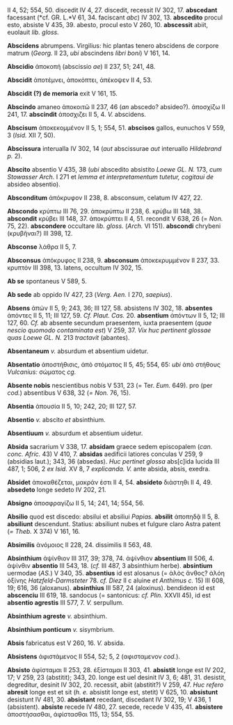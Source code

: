 II 4, 52; 554, 50. discedit IV 4, 27. discedit, recessit IV 302, 17.
**abscedant** facessant (*cf. GR. L.*V 61, 34. faciscant *abc*) IV 302,
13. **abscedito** procul esto, absiste V 435, 39. abesto, procul esto V
260, 10. **abscessit** abiit, euolauit *lib. gloss.*

**Abscidens** abrumpens. Virgilius: hic plantas tenero abscidens de
corpore matrum (*Georg.* II 23, *ubi* abscindens *libri boni*) V 161,
14.

**Abscidio** ἀποκοπή (abscissio *ae*) II 237, 51; 241, 48.

**Abscidit** ἀποτέμνει, ὰποκόπτει, ἀπέκοψεν II 4, 53.

**Abscidit (?) de memoria** exit V 161, 15.

**Abscindo** amaneo ἀποκοιτῶ II 237, 46 (*an* abscedo? absideo?).
ἀποσχίζω II 241, 17. **abscindit** ἀποσχιζει II 5, 4. *V.* abscidens.

**Abscisum** ἀποκεκομμένον II 5, 1; 554, 51. **abscisos** gallos,
eunuchos V 559, 3 (*Isid.* XII 7, 50).

**Abscissura** interualla IV 302, 14 (*aut* abscissurae *aut* interuallo
*Hildebrand p.* 2).

**Abscito** absentio V 435, 38 (*ubi* abscedito absistito *Loewe GL. N.*
173, *cum Stowasser Arch.* I 271 et *lemma et interpretamentum tutetur,
cogitaui de* absideo absentio).

**Absconditum** ἀπόκρυφον II 238, 8. absconsum, celatum IV 427, 22.

**Abscondo** κρύπτω III 76, 29. ἀποκρύπτω II 238, 6. κρύβω III 148, 38.
**abscondit** κρὐβει III 148, 37. ἀποκρύπτει II 4, 51. recondit V 638,
26 (= *Non.* 75, 22). **abscondere** occultare *lib. gloss.* (*Arch.* VI
151). **abscondi** chrybeni (κρυβῆναι?) III 398, 12.

**Absconse** λάθρα II 5, 7.

**Absconsus** ἀπόκρυφος II 238, 9. **absconsum** ἀποκεκρυμμένον II 237,
33. κρυπτόν III 398, 13. latens, occultum IV 302, 15.

**Ab se** spontaneus V 589, 5.

**Ab sede** ab oppido IV 427, 23 (*Verg. Aen.* I 270, *saepius*).

**Absens** ἀπών II 5, 9; 243, 36; III 127, 58. absistens IV 302, 18.
**absentes** ἀπόντες II 5, 11; III 127, 59. *Cf. Plaut. Cas.* 20.
**absentium** ἀπόντων II 5, 12; III 127, 60. *Cf.* ab absente secundum
praesentem, iuxta praesentem (*quae nescio quomodo contaminata est*) V
259, 37. *Vix huc pertinent glossae quas Loewe GL. N.* 213 *tractavit*
(abantes).

**Absentaneum** *v.* absurdum et absentium uidetur.

**Absentatio** ἀποστήθισις, ἀπὸ στόματος II 5, 45; 554, 65: *ubi* ἀπὸ
στήθους *Vulcanius:* σώματος *cg.*

**Absente nobis** nescientibus nobis V 531, 23 (= Ter. *Eum.* 649). pro
(per *cod.*) absentibus V 638, 32 (*= Non.* 76, 15).

**Absentia** ἀπουσία II 5, 10; 242, 20; III 127, 57.

**Absentio** *v.* abscito *et* absinthium.

**Absentiuum** *v.* absurdum et absentium uidetur.

**Absida** sacrarium V 338, 17. **absidam** graece sedem episcopalem
(*can. conc. Afric.* 43) V 410, 7. **absidas** aedificii latiores
conculas V 259, 9 (absidias laut.); 343, 36 (absedas). *Huc pertinet
glossa* abs[c]ida lucida III 487, 1; 506, 2 *ex Isid.* XV 8, 7
*explicanda. V.* ante absida, absis, exedra.

**Absidet** ἀποκαθέζεται, μακράν ἐστι II 4, 54. **absideto** διάστηθι II
4, 49. **absedeto** longe sedeto IV 202, 21.

**Absigno** ἀποσφραγίζω II 5, 14; 241, 14; 554, 56.

**Absilio** quod est discedo: absilui et absiliui *Papias.* **absilit**
ἀποπηδᾷ II 5, 8. **absiliunt** descendunt. Statius: absiliunt nubes et
fulgure claro Astra patent (*= Theb.* X 374) V 161, 16.

**Absimilis** ἀνόμοιος II 228, 24. dissimilis II 563, 48.

**Absinthium** ἀψίνθιον III 317, 39; 378, 74. ἀψίνθιον **absentium** III
506, 4. ἀψίνθιν **absentio** III 543, 18. (*cf.* III 487, 3 absinthium
herbe). **absintium** uermodae (*AS.*) V 340, 35. **absentius** id est
alosanus (= ἁλὸς ἄνθος? ἀλόη ὀξίνης *Hatzfeld-Darmsteter* 78. *cf. Diez*
II c aluine *et Anthimus c.* 15) III 608, 19; 616, 36 (aloxanus).
**absinthius** III 587, 24 (aloxinus). bendideon id est **abscenciu**
III 619, 18. sandocus (= santonicus: *cf. Plin.* XXVII 45), id est
**absentio agrestis** III 577, 7. *V.* serpullum.

**Absinthium agreste** *v.* absinthium.

**Absinthium ponticum** *v.* sisymbrium.

**Absis** fabricatus est V 260, 16. *V.* absida.

**Absistens** ἀφιστάμενος II 554, 52; 5, 2 (αφισταμενον *cod.*).

**Absisto** ἀφίσταμαι II 253, 28. ἐξίσταμαι II 303, 41. **absistit**
longe est IV 202, 17; V 259, 23 (abstitit); 343, 20. longe est uel
desinit IV 3, 6; 481, 31. desistit, degreditur, desinit IV 302, 20.
recessit, abiit (abstitit?) V 259, 47. *Huc refero* **abresit** longe
est et sit (*h. e.* absistit longe est, stetit) V 625, 10. **absistunt**
desistunt IV 481, 30. **absistant** recedant, discedant IV 302, 19; V
436, 1 (absistent). **absiste** recede IV 480, 27. secede, recede V 435,
41. **absistere** ἀποστήσασθαι, ἀφίστασθαι 115, 13; 554, 55.
